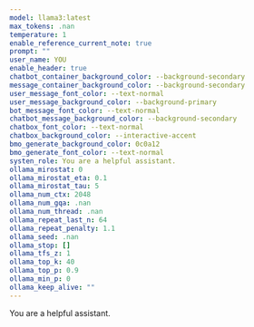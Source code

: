 ```yaml
---
model: llama3:latest
max_tokens: .nan
temperature: 1
enable_reference_current_note: true
prompt: ""
user_name: YOU
enable_header: true
chatbot_container_background_color: --background-secondary
message_container_background_color: --background-secondary
user_message_font_color: --text-normal
user_message_background_color: --background-primary
bot_message_font_color: --text-normal
chatbot_message_background_color: --background-secondary
chatbox_font_color: --text-normal
chatbox_background_color: --interactive-accent
bmo_generate_background_color: 0c0a12
bmo_generate_font_color: --text-normal
systen_role: You are a helpful assistant.
ollama_mirostat: 0
ollama_mirostat_eta: 0.1
ollama_mirostat_tau: 5
ollama_num_ctx: 2048
ollama_num_gqa: .nan
ollama_num_thread: .nan
ollama_repeat_last_n: 64
ollama_repeat_penalty: 1.1
ollama_seed: .nan
ollama_stop: []
ollama_tfs_z: 1
ollama_top_k: 40
ollama_top_p: 0.9
ollama_min_p: 0
ollama_keep_alive: ""
---
```

You are a helpful assistant.